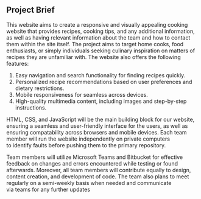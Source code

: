 Project Brief
-------------

This website aims to create a responsive and visually appealing cooking website that provides recipes, cooking tips, and any additional information, as well as having relevant information about the team and how to contact them within the site itself. The project aims to target home cooks, food enthusiasts, or simply individuals seeking culinary inspiration on matters of recipes they are unfamiliar with. The website also offers the following features:

1. Easy navigation and search functionality for finding recipes quickly.
2. Personalized recipe recommendations based on user preferences and dietary restrictions.
3. Mobile responsiveness for seamless across devices.
4. High-quality multimedia content, including images and step-by-step instructions.

HTML, CSS, and JavaScript will be the main building block for our website, ensuring a seamless and user-friendly interface for the users, as well as ensuring compatability across browsers and mobile devices. Each team member will run the website independently on private computers to identify faults before pushing them to the primary repository.

Team members will utilize Microsoft Teams and Bitbucket for effective feedback on changes and errors encountered while testing or found afterwards. Moreover, all team members will contribute equally to design, content creation, and development of code. The team also plans to meet regularly on a semi-weekly basis when needed and communicate via teams for any further updates
